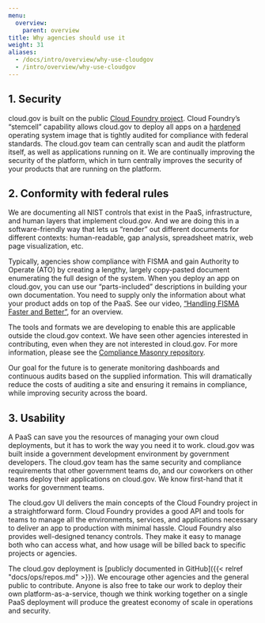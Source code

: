 ```yaml
---
menu:
  overview:
    parent: overview
title: Why agencies should use it
weight: 31
aliases:
  - /docs/intro/overview/why-use-cloudgov
  - /intro/overview/why-use-cloudgov
---
```


## 1. Security

cloud.gov is built on the public [Cloud Foundry project](http://www.cloudfoundry.org/). Cloud Foundry’s “stemcell” capability allows cloud.gov to deploy all apps on a [hardened](https://github.com/18F/cg-harden-boshrelease) operating system image that is tightly audited for compliance with federal standards. The cloud.gov team can centrally scan and audit the platform itself, as well as applications running on it. We are continually improving the security of the platform, which in turn centrally improves the security of your products that are running on the platform.

## 2. Conformity with federal rules

We are documenting all NIST controls that exist in the PaaS, infrastructure, and human layers that implement cloud.gov. And we are doing this in a software-friendly way that lets us “render” out different documents for different contexts: human-readable, gap analysis, spreadsheet matrix, web page visualization, etc.

Typically, agencies show compliance with FISMA and gain Authority to Operate (ATO) by creating a lengthy, largely copy-pasted document enumerating the full design of the system. When you deploy an app on cloud.gov, you can use our “parts-included” descriptions in building your own documentation. You need to supply only the information about what your product adds on top of the PaaS. See our video, [“Handling FISMA Faster and Better”](https://www.youtube.com/watch?v=T1S52B1-NT4), for an overview.

The tools and formats we are developing to enable this are applicable outside the cloud.gov context. We have seen other agencies interested in contributing, even when they are not interested in cloud.gov. For more information, please see the [Compliance Masonry repository](https://github.com/opencontrol/compliance-masonry).

Our goal for the future is to generate monitoring dashboards and continuous audits based on the supplied information. This will dramatically reduce the costs of auditing a site and ensuring it remains in compliance, while improving security across the board.

## 3. Usability

A PaaS can save you the resources of managing your own cloud deployments, but it has to work the way you need it to work. cloud.gov was built inside a government development environment by government developers. The cloud.gov team has the same security and compliance requirements that other government teams do, and our coworkers on other teams deploy their applications on cloud.gov. We know first-hand that it works for government teams.

The cloud.gov UI delivers the main concepts of the Cloud Foundry project in a straightforward form. Cloud Foundry provides a good API and tools for teams to manage all the environments, services, and applications necessary to deliver an app to production with minimal hassle. Cloud Foundry also provides well-designed tenancy controls. They make it easy to manage both who can access what, and how usage will be billed back to specific projects or agencies.

The cloud.gov deployment is [publicly documented in GitHub]({{< relref "docs/ops/repos.md" >}}). We encourage other agencies and the general public to contribute. Anyone is also free to take our work to deploy their own platform-as-a-service, though we think working together on a single PaaS deployment will produce the greatest economy of scale in operations and security.
